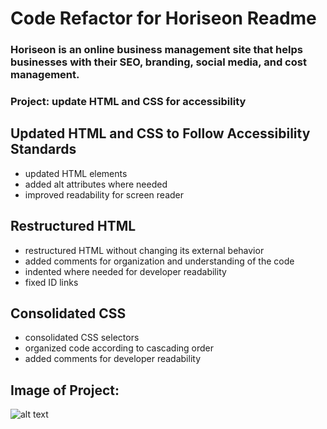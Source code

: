 # Code Refactor for Horiseon Readme

  ### Horiseon is an online business management site that helps businesses with their SEO, branding, social media, and cost management.

  ### Project: update HTML and CSS for accessibility

  ## Updated HTML and CSS to Follow Accessibility Standards

   * updated HTML elements 
   * added alt attributes where needed
   * improved readability for screen reader

  ## Restructured HTML

   * restructured HTML without changing its external behavior
   * added comments for organization and understanding of the code
   * indented where needed for developer readability
   * fixed ID links
  

  ## Consolidated CSS

   * consolidated CSS selectors
   * organized code according to cascading order 
   * added comments for developer readability

   ## Image of Project:
   ![alt text](https://github.com/)




  
   

    






